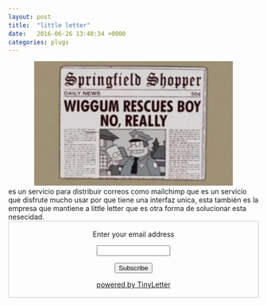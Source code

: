 ```yaml
---
layout: post
title:  "little letter"
date:   2016-06-26 13:40:34 +0000
categories: plugs
---
```

<center><img src="/images/ll.jpg" alt="pasadena" style="width:400px;height:250px;"> </center>
es un servicio para distribuir correos como mailchimp que es un servicio que disfrute mucho usar por que tiene una interfaz unica,
esta también es la empresa que mantiene a little letter que es otra forma de solucionar esta nesecidad.
 <form style="border:1px solid #ccc;padding:3px;text-align:center;" action="https://tinyletter.com/omj530" method="post" target="popupwindow" onsubmit="window.open('https://tinyletter.com/omj530', 'popupwindow', 'scrollbars=yes,width=800,height=600');return true"><p><label for="tlemail">Enter your email address</label></p><p><input type="text" style="width:140px" name="email" id="tlemail" /></p><input type="hidden" value="1" name="embed"/><input type="submit" value="Subscribe" /><p><a href="https://tinyletter.com" target="_blank">powered by TinyLetter</a></p></form>
         
